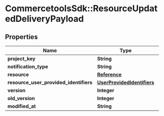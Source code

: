 # CommercetoolsSdk::ResourceUpdatedDeliveryPayload

## Properties
Name | Type | Description | Notes
------------ | ------------- | ------------- | -------------
**project_key** | **String** |  | [optional] 
**notification_type** | **String** |  | [optional] 
**resource** | [**Reference**](Reference.md) |  | [optional] 
**resource_user_provided_identifiers** | [**UserProvidedIdentifiers**](UserProvidedIdentifiers.md) |  | [optional] 
**version** | **Integer** |  | [optional] 
**old_version** | **Integer** |  | [optional] 
**modified_at** | **String** |  | [optional] 

